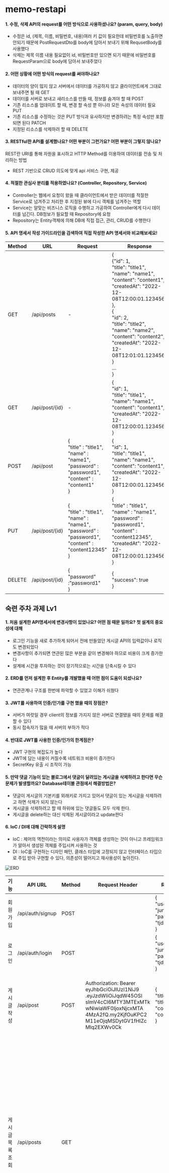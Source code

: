 # memo-restapi

#### 1. 수정, 삭제 API의 request를 어떤 방식으로 사용하셨나요? (param, query, body)
- 수정은 id, (제목, 이름, 비밀번호, 내용)여러 키 값이 필요한데 비밀번호를 노출하면 안되기 때문에 PostRequestDto를 body에 담아서 보내기 위해 RequsetBody를 사용했다
- 삭제는 제목 이름 내용 필요없이 id, 비밀번호만 있으면 되기 때문에 비밀번호를 RequestParam으로 body에 담아서 보내주었다

#### 2. 어떤 상황에 어떤 방식의 request를 써야하나요?
- 데이터의 양이 많지 않고 서버에서 데이터를 가공하지 않고 클라이언트에게 그대로 보내주면 될 때 GET
- 데이터를 서버로 보내고 새리소스를 만들 때, 정보를 숨겨야 할 때 POST
- 기존 리소스를 업데이트 할 때, 변경 할 속성 뿐 아니라 모든 속성의 데이터 필요 PUT
- 기존 리소스를 수정하는 것은 PUT 방식과 유사하지만 변경하려는 특정 속성만 포함되면 된다 PATCH
- 지정된 리소스를 삭제하려 할 때 DELETE


#### 3. RESTful한 API를 설계했나요? 어떤 부분이 그런가요? 어떤 부분이 그렇지 않나요?
REST란 URI를 통해 자원을 표시하고 HTTP Method를 이용하여 데이터를 전송 및 처리하는 방법
- REST 기반으로 CRUD 의도에 맞게 api 서비스 구현, 제공


#### 4. 적절한 관심사 분리를 적용하였나요? (Controller, Repository, Service)
- Controller는 웹에서 요청이 왔을 때 클라이언트에서 받은 데이터를 적절한 Service로 넘겨주고 처리한 후 지정된 뷰에 다시 객체를 넘겨주는 역할
- Service는 알맞는 비즈니스 로직을 수행하고 가공하여 Controller에게 다시 데이터를 넘긴다. DB정보가 필요할 때 Repository에 요청
- Repository는 Entity객체에 의해 DB에 직접 접근, 관리, CRUD를 수행한다


#### 5. API 명세서 작성 가이드라인을 검색하여 직접 작성한 API 명세서와 비교해보세요!

| Method | URL | Request | Response                                                                                                                                                                                                                                                                                              |
| --- | --- | --- |-------------------------------------------------------------------------------------------------------------------------------------------------------------------------------------------------------------------------------------------------------------------------------------------------------|
| GET | /api/posts | - | {<br/>{"id": 1,<br/>"title": "title1",<br/>"name": "name1",<br/>"content": "content1",<br/>"createdAt": "2022-12-08T12:00:01.123456”<br/> }, <br/>{<br/>"id": 2,<br/>"title": "title2",<br/>"name": "name2",<br/>"content": "content2",<br/>"createdAt": "2022-12-08T12:01:01.123456” }<br/> … <br/>} | 
| GET | /api/post/{id} | - | {<br/>"id": 1,<br/>"title": "title1",<br/>"name": "name1",<br/>"content": "content1",<br/>"createdAt": "2022-12-08T12:00:01.123456”<br/>}                                                                                                                                                             |
| POST | /api/post | {<br/>"title" : "title1",<br/>"name" : "name1",<br/>"password" : "password1",<br/>"content" : "content1"<br/>} | {<br/>"id": 1,<br/>"title": "title1",<br/>"name": "name1",<br/>"content": "content1",<br/>"createdAt": "2022-12-08T12:00:01.123456”<br/>}                                                                                                                                                             |
| PUT | /api/post/{id} | {<br/>"title" : "title1",<br/>"name" : "name1",<br/>"password" : "password1",<br/>"content" : "content12345"<br/>} | {<br/>"title" : "title1",<br/>"name" : "name1",<br/>"password" : "password1",<br/>"content" : "content12345",<br/>"createdAt": "2022-12-08T12:00:01.123456”<br/>}                                                                                                                                                    |
| DELETE | /api/post/{id} | {<br/>"password" :"password1"<br/>} | {<br/>"success": true<br/>}                                                                                                                                                                                                                                                                           |




## 숙련 주차 과제 Lv1

#### 1. 처음 설계한 API명세서에 변경사항이 있었나요? 어떤 점 때문 일까요? 첫 설계의 중요성에 대해
- 로그인 기능을 새로 추가하게 되어서 전에 만들었던 게시글 API의 입력값이나 로직도 변경되었다
- 변경사항이 추가되면 연관된 많은 부분을 같이 변경해야 하므로 비용이 크게 증가한다 
- 설계에 시간을 투자하는 것이 장기적으로는 시간을 단축시킬 수 있다

#### 2. ERD를 먼저 설계한 후 Entity를 개발했을 때 어떤 점이 도움이 되셨나요?
- 연관관계나 구조를 한번에 파악할 수 있었고 이해가 쉬웠다

#### 3. JWT를 사용하여 인증/인가를 구현 했을 때의 장점은?
- 서버가 여럿일 경우 client의 정보를 가지지 않은 서버로 연결됐을 때의 문제를 해결할 수 있다
- 동시 접속자가 많을 때 서버의 부하가 적다

#### 4. 반대로 JWT를 사용한 인증/인가의 한계점은?
- JWT 구현의 복잡도가 높다
- JWT에 담는 내용이 커질수록 네트워크 비용이 증가한다
- SecretKey 유출 시 조작이 가능

#### 5. 만약 댓글 기능이 있는 블로그에서 댓글이 달려있는 게시글을 삭제하려고 한다면 무슨 문제가 발생할까요? Database테이블 관점에서 해결방법은?
- 댓글이 게시글의 기본키를 외래키로 가지고 있어서 댓글이 있는 게시글을 삭제하려고 하면 삭제가 되지 않는다
- 게시글을 삭제하려고 할 때 하위에 있는 댓글들도 모두 삭제 한다.
- 게시글을 delete하는 대신 삭제된 게시글이라고 update한다

#### 6. IoC / DI에 대해 간략하게 설명
- IoC : 제어의 역전이라는 의미로 사용자가 객체를 생성하는 것이 아니고 프레임워크가 알아서 생성된 객체를 주입시켜 사용하는 것
- DI : IoC를 구현하는 디자인 패턴, 클래스 타입에 고정되지 않고 인터페이스 타입으로 주입 받아 구현할 수 있다, 의존성이 떨어지고 재사용성이 높아진다.


![ERD](/src/main/resources/static/images/ERD-Lv2.png)


| 기능        | API URL | Method | Request Header                                                                                                                                                 | Request | Response |
|-----------| --- | --- |----------------------------------------------------------------------------------------------------------------------------------------------------------------| --- | --- |
| 회원 가입     | /api/auth/signup | POST |                                                                                                                                                                | {<br/>"userName": "jun99",<br/>"password": "tjdwns123"<br/>} | signup success<br/>"statusCode": 200 |
| 로그인       | /api/auth/login | POST |                                                                                                                                                                | {<br/>"userName": "jun99",<br/>"password": "tjdwns123"<br/>} | login success<br/>"statusCode": 200 |
| 게시글 작성    | /api/post | POST | Authorization: Bearer eyJhbGciOiJIUzI1NiJ9<br/>.eyJzdWIiOiJqdW45OSI<br/>sImV4cCI6MTY3MTExMTk<br/>wNiwiaWF0IjoxNjcxMTA<br/>4MzA2fQ.my2KjfOuKPC2<br/>M11eOjqMSDytGV1fHlZc<br/>Mlq2EXWv0Ck | {<br/>"title": "title1",<br/>"content": "content1"<br/>} | {<br/>"id": 1,<br/>"title": “title1",<br/>"userName": "userName1",<br/>"content": "content1",<br/>"createdAt": "2022-12-01T12:56:36.821474"<br/>} |
| 게시글 목록 조회 | /api/posts | GET |                                                                                                                                                                |  | [<br/>{<br/>"id": 1,<br/>"title": “title1",<br/>"userName": "userName1",<br/>"content": "content1",<br/>"createdAt": "2022-12-01T12:56:36.821474"<br/>},<br/>{<br/>"id": 2,<br/>"title": “title2",<br/>"userName": "userName2",<br/>"content": "content2",<br/>"createdAt": "2022-12-01T12:56:36.821474"<br/>},<br/>{<br/>"id": 3,<br/>"title": “title3",<br/>"userName": "userName3",<br/>"content": "content3",<br/>"createdAt": "2022-12-01T12:56:36.821474"<br/>}<br/>…<br/>] |
| 선택 게시글 조회 | /api/posts/{id} | GET |                                                                                                                                                                |  | {<br/>"id": 1,<br/>"title": “title1",<br/>"userName": "userName1",<br/>"content": "content1",<br/>"createdAt": "2022-12-01T12:56:36.821474"<br/>} |
| 선택 게시글 수정 | /api/posts/{id} | PUT | Authorization: Bearer eyJhbGciOiJIUzI1NiJ9<br/>.eyJzdWIiOiJqdW45OSI<br/>sImV4cCI6MTY3MTExMTk<br/>wNiwiaWF0IjoxNjcxMTA<br/>4MzA2fQ.my2KjfOuKPC2<br/>M11eOjqMSDytGV1fHlZc<br/>Mlq2EXWv0Ck      | {<br/>"title": "title11",<br/>"content": "content111"<br/>} | {<br/>"id": 1,<br/>"title": “title11",<br/>"userName": "userName1",<br/>"content": "content111",<br/>"createdAt": "2022-12-01T12:56:36.821474"<br/>} |
| 선택 게시글 삭제 | /api/posts/{id} | DELETE | Authorization: Bearer eyJhbGciOiJIUzI1NiJ9<br/>.eyJzdWIiOiJqdW45OSI<br/>sImV4cCI6MTY3MTExMTk<br/>wNiwiaWF0IjoxNjcxMTA<br/>4MzA2fQ.my2KjfOuKPC2<br/>M11eOjqMSDytGV1fHlZc<br/>Mlq2EXWv0Ck      |  | delete success<br/>"statusCode": 200|


